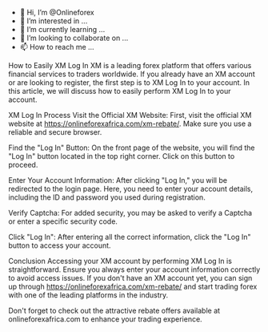 - 👋 Hi, I’m @Onlineforex
- 👀 I’m interested in ...
- 🌱 I’m currently learning ...
- 💞️ I’m looking to collaborate on ...
- 📫 How to reach me ...

How to Easily XM Log In
XM is a leading forex platform that offers various financial services to traders worldwide. If you already have an XM account or are looking to register, the first step is to XM Log In to your account. In this article, we will discuss how to easily perform XM Log In to your account.

XM Log In Process
Visit the Official XM Website: First, visit the official XM website at https://onlineforexafrica.com/xm-rebate/. Make sure you use a reliable and secure browser.

Find the "Log In" Button: On the front page of the website, you will find the "Log In" button located in the top right corner. Click on this button to proceed.

Enter Your Account Information: After clicking "Log In," you will be redirected to the login page. Here, you need to enter your account details, including the ID and password you used during registration.

Verify Captcha: For added security, you may be asked to verify a Captcha or enter a specific security code.

Click "Log In": After entering all the correct information, click the "Log In" button to access your account.

Conclusion
Accessing your XM account by performing XM Log In is straightforward. Ensure you always enter your account information correctly to avoid access issues. If you don't have an XM account yet, you can sign up through https://onlineforexafrica.com/xm-rebate/ and start trading forex with one of the leading platforms in the industry.

Don't forget to check out the attractive rebate offers available at onlineforexafrica.com to enhance your trading experience.
